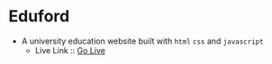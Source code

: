 # Eduford
- A university education website built with ``html`` ``css`` and ``javascript``
    - Live Link :: [Go Live]()